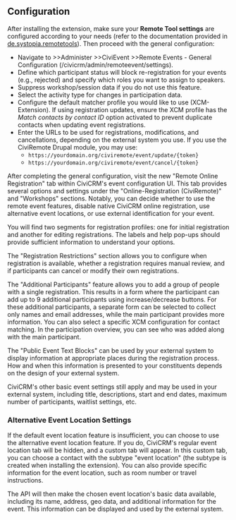 ## Configuration

After installing the extension, make sure your **Remote Tool settings** are 
configured according to your needs (refer to the documentation provided in 
[de.systopia.remotetools](https://github.com/systopia/de.systopia.remotetools)). 
Then proceed with the general configuration:

* Navigate to >>Administer >>CiviEvent >>Remote Events - General Configuration 
(/civicrm/admin/remoteevent/settings).
* Define which participant status will block re-registration for your events 
(e.g., rejected) and specify which roles you want to assign to speakers.
* Suppress workshop/session data if you do not use this feature.
* Select the activity type for changes in participation data.
* Configure the default matcher profile you would like to use (XCM-Extension). 
If using registration updates, ensure the XCM profile has the *Match contacts by
contact ID* option activated to prevent duplicate contacts when updating event 
registrations.
* Enter the URLs to be used for registrations, modifications, and cancellations,
depending on the external system you use. If you use the CiviRemote Drupal 
module, you may use:
  - `https://yourdomain.org/civiremote/event/update/{token}`
  - `https://yourdomain.org/civiremote/event/cancel/{token}`

After completing the general configuration, visit the new "Remote Online 
Registration" tab within CiviCRM's event configuration UI. This tab provides 
several options and settings under the "Online-Registration (CiviRemote)" and 
"Workshops" sections. Notably, you can decide whether to use the remote event 
features, disable native CiviCRM online registration, use alternative event 
locations, or use external identification for your event.

You will find two segments for registration profiles: one for initial 
registration and another for editing registrations. The labels and help pop-ups 
should provide sufficient information to understand your options.

The "Registration Restrictions" section allows you to configure when 
registration is available, whether a registration requires manual review, and if
participants can cancel or modify their own registrations.

The "Additional Participants" feature allows you to add a group of people with a
single registration. This results in a form where the participant can add up to 
9 additional participants using increase/decrease buttons. For these additional 
participants, a separate form can be selected to collect only names and email 
addresses, while the main participant provides more information. You can also 
select a specific XCM configuration for contact matching. In the participation 
overview, you can see who was added along with the main participant.

The "Public Event Text Blocks" can be used by your external system to display 
information at appropriate places during the registration process. How and when 
this information is presented to your constituents depends on the design of your
external system.

CiviCRM's other basic event settings still apply and may be used in your 
external system, including title, descriptions, start and end dates, 
maximum number of participants, waitlist settings, etc.

### Alternative Event Location Settings
If the default event location feature is insufficient, you can choose to use the
alternative event location feature. If you do, CiviCRM's regular event location 
tab will be hidden, and a custom tab will appear. In this custom tab, you can 
choose a contact with the subtype "event location" (the subtype is created when 
installing the extension). You can also provide specific information for the 
event location, such as room number or travel instructions.

The API will then make the chosen event location's basic data available, 
including its name, address, geo data, and additional information for the event.
This information can be displayed and used by the external system.